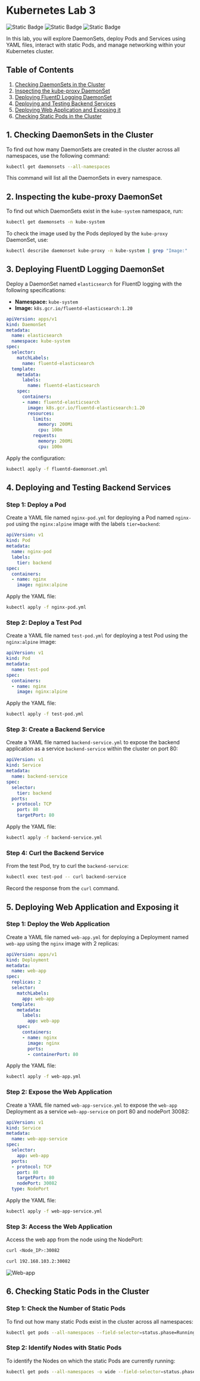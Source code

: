 # Kubernetes Lab 3

![Static Badge](https://img.shields.io/badge/build-Ubuntu-brightgreen?style=flat&logo=ubuntu&label=Linux&labelColor=Orange&color=red) ![Static Badge](https://img.shields.io/badge/nginx-1.18.0-grey?style=flat&logo=nginx&label=nginx&labelColor=darkgreen&color=grey) ![Static Badge](https://img.shields.io/badge/Kubernetes-1.30-cyan?style=plastic&logo=kubernetes)

In this lab, you will explore DaemonSets, deploy Pods and Services using YAML files, interact with static Pods, and manage networking within your Kubernetes cluster.

## Table of Contents
1. [Checking DaemonSets in the Cluster](#checking-daemonsets-in-the-cluster)
2. [Inspecting the kube-proxy DaemonSet](#inspecting-the-kube-proxy-daemonset)
3. [Deploying FluentD Logging DaemonSet](#deploying-fluentd-logging-daemonset)
4. [Deploying and Testing Backend Services](#deploying-and-testing-backend-services)
5. [Deploying Web Application and Exposing it](#deploying-web-application-and-exposing-it)
6. [Checking Static Pods in the Cluster](#checking-static-pods-in-the-cluster)

## 1. Checking DaemonSets in the Cluster

To find out how many DaemonSets are created in the cluster across all namespaces, use the following command:

```bash
kubectl get daemonsets --all-namespaces
```

This command will list all the DaemonSets in every namespace.

## 2. Inspecting the kube-proxy DaemonSet

To find out which DaemonSets exist in the `kube-system` namespace, run:

```bash
kubectl get daemonsets -n kube-system
```

To check the image used by the Pods deployed by the `kube-proxy` DaemonSet, use:

```bash
kubectl describe daemonset kube-proxy -n kube-system | grep "Image:"
```

## 3. Deploying FluentD Logging DaemonSet

Deploy a DaemonSet named `elasticsearch` for FluentD logging with the following specifications:

- **Namespace:** `kube-system`
- **Image:** `k8s.gcr.io/fluentd-elasticsearch:1.20`

```yaml
apiVersion: apps/v1
kind: DaemonSet
metadata:
  name: elasticsearch
  namespace: kube-system
spec:
  selector:
    matchLabels:
      name: fluentd-elasticsearch
  template:
    metadata:
      labels:
        name: fluentd-elasticsearch
    spec:
      containers:
      - name: fluentd-elasticsearch
        image: k8s.gcr.io/fluentd-elasticsearch:1.20
        resources:
          limits:
            memory: 200Mi
            cpu: 100m
          requests:
            memory: 200Mi
            cpu: 100m
```

Apply the configuration:

```bash
kubectl apply -f fluentd-daemonset.yml
```

## 4. Deploying and Testing Backend Services

### Step 1: Deploy a Pod

Create a YAML file named `nginx-pod.yml` for deploying a Pod named `nginx-pod` using the `nginx:alpine` image with the labels `tier=backend`:

```yaml
apiVersion: v1
kind: Pod
metadata:
  name: nginx-pod
  labels:
    tier: backend
spec:
  containers:
  - name: nginx
    image: nginx:alpine
```

Apply the YAML file:

```bash
kubectl apply -f nginx-pod.yml
```

### Step 2: Deploy a Test Pod

Create a YAML file named `test-pod.yml` for deploying a test Pod using the `nginx:alpine` image:

```yaml
apiVersion: v1
kind: Pod
metadata:
  name: test-pod
spec:
  containers:
  - name: nginx
    image: nginx:alpine
```

Apply the YAML file:

```bash
kubectl apply -f test-pod.yml
```

### Step 3: Create a Backend Service

Create a YAML file named `backend-service.yml` to expose the backend application as a service `backend-service` within the cluster on port 80:

```yaml
apiVersion: v1
kind: Service
metadata:
  name: backend-service
spec:
  selector:
    tier: backend
  ports:
  - protocol: TCP
    port: 80
    targetPort: 80
```

Apply the YAML file:

```bash
kubectl apply -f backend-service.yml
```

### Step 4: Curl the Backend Service

From the test Pod, try to curl the `backend-service`:

```bash
kubectl exec test-pod -- curl backend-service
```

Record the response from the `curl` command.

## 5. Deploying Web Application and Exposing it

### Step 1: Deploy the Web Application

Create a YAML file named `web-app.yml` for deploying a Deployment named `web-app` using the `nginx` image with 2 replicas:

```yaml
apiVersion: apps/v1
kind: Deployment
metadata:
  name: web-app
spec:
  replicas: 2
  selector:
    matchLabels:
      app: web-app
  template:
    metadata:
      labels:
        app: web-app
    spec:
      containers:
      - name: nginx
        image: nginx
        ports:
        - containerPort: 80
```

Apply the YAML file:

```bash
kubectl apply -f web-app.yml
```

### Step 2: Expose the Web Application

Create a YAML file named `web-app-service.yml` to expose the `web-app` Deployment as a service `web-app-service` on port 80 and nodePort 30082:

```yaml
apiVersion: v1
kind: Service
metadata:
  name: web-app-service
spec:
  selector:
    app: web-app
  ports:
  - protocol: TCP
    port: 80
    targetPort: 80
    nodePort: 30082
  type: NodePort
```

Apply the YAML file:

```bash
kubectl apply -f web-app-service.yml
```

### Step 3: Access the Web Application

Access the web app from the node using the NodePort:

```bash
curl <Node_IP>:30082
```

```bash
curl 192.168.103.2:30082
```

![Web-app](Lab_3/Lab03_Part4.png)

## 6. Checking Static Pods in the Cluster

### Step 1: Check the Number of Static Pods

To find out how many static Pods exist in the cluster across all namespaces:

```bash
kubectl get pods --all-namespaces --field-selector=status.phase=Running | grep static
```

### Step 2: Identify Nodes with Static Pods

To identify the Nodes on which the static Pods are currently running:

```bash
kubectl get pods --all-namespaces -o wide --field-selector=status.phase=Running | grep static
```
